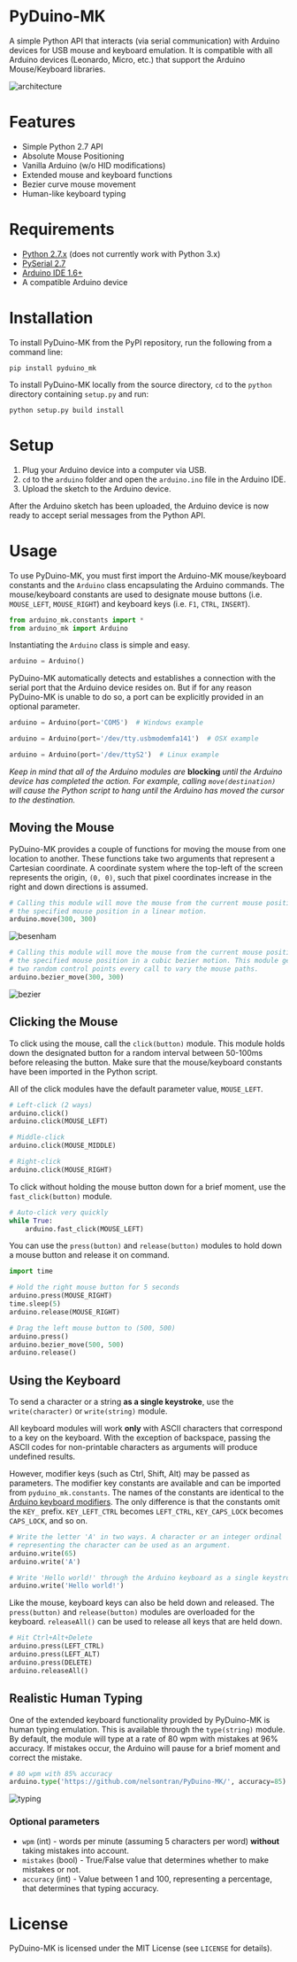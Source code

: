 # PyDuino-MK
A simple Python API that interacts (via serial communication) with Arduino devices for USB mouse and keyboard emulation. It is compatible with all Arduino devices (Leonardo, Micro, etc.) that support the Arduino Mouse/Keyboard libraries.

![architecture](https://cloud.githubusercontent.com/assets/10904556/8175573/34c2cbec-13a1-11e5-8274-ab77e87a1164.PNG)

# Features
* Simple Python 2.7 API
* Absolute Mouse Positioning
* Vanilla Arduino (w/o HID modifications)
* Extended mouse and keyboard functions
* Bezier curve mouse movement
* Human-like keyboard typing

# Requirements
* [Python 2.7.x](https://www.python.org/) (does not currently work with Python 3.x)
* [PySerial 2.7](http://pyserial.sourceforge.net/)
* [Arduino IDE 1.6+](http://www.arduino.cc/en/Main/Software)
* A compatible Arduino device

# Installation
To install PyDuino-MK from the PyPI repository, run the following from a command line:

```
pip install pyduino_mk
```
To install PyDuino-MK locally from the source directory, `cd` to the `python` directory containing `setup.py` and run:

```
python setup.py build install
```

# Setup
1. Plug your Arduino device into a computer via USB.
2. `cd` to the `arduino` folder and open the `arduino.ino` file in the Arduino IDE.
3. Upload the sketch to the Arduino device.

After the Arduino sketch has been uploaded, the Arduino device is now ready to accept serial messages from the Python API.

# Usage
To use PyDuino-MK, you must first import the Arduino-MK mouse/keyboard constants and the `Arduino` class encapsulating the Arduino commands. The mouse/keyboard constants are used to designate mouse buttons (i.e. `MOUSE_LEFT`, `MOUSE_RIGHT`) and keyboard keys (i.e. `F1`, `CTRL`, `INSERT`).

```python
from arduino_mk.constants import *
from arduino_mk import Arduino
```

Instantiating the `Arduino` class is simple and easy.

```python
arduino = Arduino()
```

PyDuino-MK automatically detects and establishes a connection with the serial port that the Arduino device resides on. But if for any reason PyDuino-MK is unable to do so, a port can be explicitly provided in an optional parameter.

```python
arduino = Arduino(port='COM5')  # Windows example
```

```python
arduino = Arduino(port='/dev/tty.usbmodemfa141')  # OSX example
```

```python
arduino = Arduino(port='/dev/ttyS2')  # Linux example
```

*Keep in mind that all of the Arduino modules are* **blocking** *until the Arduino device has completed the action. For example, calling `move(destination)` will cause the Python script to hang until the Arduino has moved the cursor to the destination.*

## Moving the Mouse
PyDuino-MK provides a couple of functions for moving the mouse from one location to another. These functions take two arguments that represent a Cartesian coordinate. A coordinate system where the top-left of the screen represents the origin, `(0, 0)`, such that pixel coordinates increase in the right and down directions is assumed.

```python
# Calling this module will move the mouse from the current mouse position to 
# the specified mouse position in a linear motion.
arduino.move(300, 300)
```
![besenham](https://cloud.githubusercontent.com/assets/10904556/8178406/a19b4b9c-13c2-11e5-847e-b364a73d7445.gif)

```python
# Calling this module will move the mouse from the current mouse position to 
# the specified mouse position in a cubic bezier motion. This module generates
# two random control points every call to vary the mouse paths.
arduino.bezier_move(300, 300)
```
![bezier](https://cloud.githubusercontent.com/assets/10904556/8178416/b67bfdae-13c2-11e5-9a39-234df8d34675.gif)

## Clicking the Mouse
To click using the mouse, call the `click(button)` module. This module holds down the designated button for a random interval between 50-100ms before releasing the button. Make sure that the mouse/keyboard constants have been imported in the Python script.

All of the click modules have the default parameter value, `MOUSE_LEFT`.

```python
# Left-click (2 ways)
arduino.click()
arduino.click(MOUSE_LEFT)
```

```python
# Middle-click
arduino.click(MOUSE_MIDDLE)
```

```python
# Right-click
arduino.click(MOUSE_RIGHT)
```

To click without holding the mouse button down for a brief moment, use the `fast_click(button)` module.

```python
# Auto-click very quickly
while True:
	arduino.fast_click(MOUSE_LEFT)
```

You can use the `press(button)` and `release(button)` modules to hold down a mouse button and release it on command.

```python
import time

# Hold the right mouse button for 5 seconds
arduino.press(MOUSE_RIGHT)
time.sleep(5)
arduino.release(MOUSE_RIGHT)
```

```python
# Drag the left mouse button to (500, 500)
arduino.press()
arduino.bezier_move(500, 500)
arduino.release()
```

## Using the Keyboard
To send a character or a string **as a single keystroke**, use the `write(character)` or `write(string)` module.

All keyboard modules will work **only** with ASCII characters that correspond to a key on the keyboard. With the exception of backspace, passing the ASCII codes for non-printable characters as arguments will produce undefined results.

However, modifier keys (such as Ctrl, Shift, Alt) may be passed as parameters. The modifier key constants are available and can be imported from `pyduino_mk.constants`. The names of the constants are identical to the [Arduino keyboard modifiers](http://www.arduino.cc/en/Reference/KeyboardModifiers). The only difference is that the constants omit the `KEY_` prefix. `KEY_LEFT_CTRL` becomes `LEFT_CTRL`, `KEY_CAPS_LOCK` becomes `CAPS_LOCK`, and so on.

```python
# Write the letter 'A' in two ways. A character or an integer ordinal 
# representing the character can be used as an argument.
arduino.write(65)
arduino.write('A')
```

```python
# Write 'Hello world!' through the Arduino keyboard as a single keystroke.
arduino.write('Hello world!')
```

Like the mouse, keyboard keys can also be held down and released. The `press(button)` and `release(button)` modules are overloaded for the keyboard. `releaseAll()` can be used to release all keys that are held down.

```python
# Hit Ctrl+Alt+Delete
arduino.press(LEFT_CTRL)
arduino.press(LEFT_ALT)
arduino.press(DELETE)
arduino.releaseAll()
```

## Realistic Human Typing
One of the extended keyboard functionality provided by PyDuino-MK is human typing emulation. This is available through the `type(string)` module. By default, the module will type at a rate of 80 wpm with mistakes at 96% accuracy. If mistakes occur, the Arduino will pause for a brief moment and correct the mistake.

```python
# 80 wpm with 85% accuracy
arduino.type('https://github.com/nelsontran/PyDuino-MK/', accuracy=85)
```

![typing](https://cloud.githubusercontent.com/assets/10904556/8180364/ffa5fd22-13d1-11e5-9b7b-0b76537b862f.gif)

### Optional parameters
* `wpm` (int) - words per minute (assuming 5 characters per word) **without** taking mistakes into account.
* `mistakes` (bool) - True/False value that determines whether to make mistakes or not.
* `accuracy` (int) - Value between 1 and 100, representing a percentage, that determines that typing accuracy.

# License
PyDuino-MK is licensed under the MIT License (see `LICENSE` for details).
